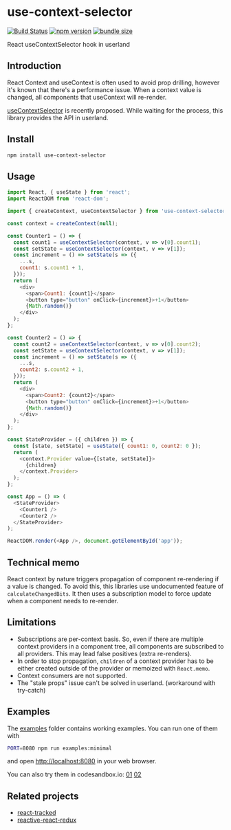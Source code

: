 # use-context-selector

[![Build Status](https://travis-ci.com/dai-shi/use-context-selector.svg?branch=master)](https://travis-ci.com/dai-shi/use-context-selector)
[![npm version](https://badge.fury.io/js/use-context-selector.svg)](https://badge.fury.io/js/use-context-selector)
[![bundle size](https://badgen.net/bundlephobia/minzip/use-context-selector)](https://bundlephobia.com/result?p=use-context-selector)

React useContextSelector hook in userland

## Introduction

React Context and useContext is often used to avoid prop drilling,
however it's known that there's a performance issue.
When a context value is changed, all components that useContext
will re-render.

[useContextSelector](https://github.com/reactjs/rfcs/pull/119) is recently proposed.
While waiting for the process, this library provides the API in userland.

## Install

```bash
npm install use-context-selector
```

## Usage

```javascript
import React, { useState } from 'react';
import ReactDOM from 'react-dom';

import { createContext, useContextSelector } from 'use-context-selector';

const context = createContext(null);

const Counter1 = () => {
  const count1 = useContextSelector(context, v => v[0].count1);
  const setState = useContextSelector(context, v => v[1]);
  const increment = () => setState(s => ({
    ...s,
    count1: s.count1 + 1,
  }));
  return (
    <div>
      <span>Count1: {count1}</span>
      <button type="button" onClick={increment}>+1</button>
      {Math.random()}
    </div>
  );
};

const Counter2 = () => {
  const count2 = useContextSelector(context, v => v[0].count2);
  const setState = useContextSelector(context, v => v[1]);
  const increment = () => setState(s => ({
    ...s,
    count2: s.count2 + 1,
  }));
  return (
    <div>
      <span>Count2: {count2}</span>
      <button type="button" onClick={increment}>+1</button>
      {Math.random()}
    </div>
  );
};

const StateProvider = ({ children }) => {
  const [state, setState] = useState({ count1: 0, count2: 0 });
  return (
    <context.Provider value={[state, setState]}>
      {children}
    </context.Provider>
  );
};

const App = () => (
  <StateProvider>
    <Counter1 />
    <Counter2 />
  </StateProvider>
);

ReactDOM.render(<App />, document.getElementById('app'));
```

## Technical memo

React context by nature triggers propagation of component re-rendering
if a value is changed. To avoid this, this libraries use undocumented
feature of `calculateChangedBits`. It then uses a subscription model
to force update when a component needs to re-render.

## Limitations

- Subscriptions are per-context basis. So, even if there are multiple context providers in a component tree, all components are subscribed to all providers. This may lead false positives (extra re-renders).
- In order to stop propagation, `children` of a context provider has to be either created outside of the provider or memoized with `React.memo`.
- Context consumers are not supported.
- The "stale props" issue can't be solved in userland. (workaround with try-catch)

## Examples

The [examples](examples) folder contains working examples.
You can run one of them with

```bash
PORT=8080 npm run examples:minimal
```

and open <http://localhost:8080> in your web browser.

You can also try them in codesandbox.io:
[01](https://codesandbox.io/s/github/dai-shi/use-context-selector/tree/master/examples/01_minimal)
[02](https://codesandbox.io/s/github/dai-shi/use-context-selector/tree/master/examples/02_typescript)

## Related projects

- [react-tracked](https://github.com/dai-shi/react-tracked)
- [reactive-react-redux](https://github.com/dai-shi/reactive-react-redux)
